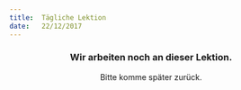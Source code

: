 ```yaml
---
title:  Tägliche Lektion
date:   22/12/2017
---
```


### <center>Wir arbeiten noch an dieser Lektion.</center>
<center>Bitte komme später zurück.</center>